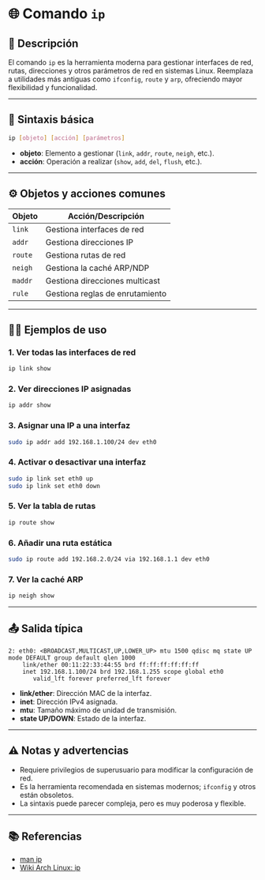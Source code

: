 <!-- filepath: /home/zheiar/github/networking-linux-tools/docs/ip.md -->

# 🌐 Comando `ip`

## 🧾 Descripción

El comando `ip` es la herramienta moderna para gestionar interfaces de red, rutas, direcciones y otros parámetros de red en sistemas Linux. Reemplaza a utilidades más antiguas como `ifconfig`, `route` y `arp`, ofreciendo mayor flexibilidad y funcionalidad.

---

## 🧪 Sintaxis básica

```bash
ip [objeto] [acción] [parámetros]
```

- **objeto**: Elemento a gestionar (`link`, `addr`, `route`, `neigh`, etc.).
- **acción**: Operación a realizar (`show`, `add`, `del`, `flush`, etc.).

---

## ⚙️ Objetos y acciones comunes

| Objeto      | Acción/Descripción                                              |
|-------------|-----------------------------------------------------------------|
| `link`      | Gestiona interfaces de red                                      |
| `addr`      | Gestiona direcciones IP                                         |
| `route`     | Gestiona rutas de red                                           |
| `neigh`     | Gestiona la caché ARP/NDP                                       |
| `maddr`     | Gestiona direcciones multicast                                  |
| `rule`      | Gestiona reglas de enrutamiento                                 |

---

## 🧑‍💻 Ejemplos de uso

### 1. Ver todas las interfaces de red

```bash
ip link show
```

### 2. Ver direcciones IP asignadas

```bash
ip addr show
```

### 3. Asignar una IP a una interfaz

```bash
sudo ip addr add 192.168.1.100/24 dev eth0
```

### 4. Activar o desactivar una interfaz

```bash
sudo ip link set eth0 up
sudo ip link set eth0 down
```

### 5. Ver la tabla de rutas

```bash
ip route show
```

### 6. Añadir una ruta estática

```bash
sudo ip route add 192.168.2.0/24 via 192.168.1.1 dev eth0
```

### 7. Ver la caché ARP

```bash
ip neigh show
```

---

## 📤 Salida típica

```
2: eth0: <BROADCAST,MULTICAST,UP,LOWER_UP> mtu 1500 qdisc mq state UP mode DEFAULT group default qlen 1000
    link/ether 00:11:22:33:44:55 brd ff:ff:ff:ff:ff:ff
    inet 192.168.1.100/24 brd 192.168.1.255 scope global eth0
       valid_lft forever preferred_lft forever
```

- **link/ether**: Dirección MAC de la interfaz.
- **inet**: Dirección IPv4 asignada.
- **mtu**: Tamaño máximo de unidad de transmisión.
- **state UP/DOWN**: Estado de la interfaz.

---

## ⚠️ Notas y advertencias

- Requiere privilegios de superusuario para modificar la configuración de red.
- Es la herramienta recomendada en sistemas modernos; `ifconfig` y otros están obsoletos.
- La sintaxis puede parecer compleja, pero es muy poderosa y flexible.

---

## 📚 Referencias

- [man ip](https://man7.org/linux/man-pages/man8/ip.8.html)
- [Wiki Arch Linux: ip](https://wiki.archlinux.org/title/Ip_(utilidad))
